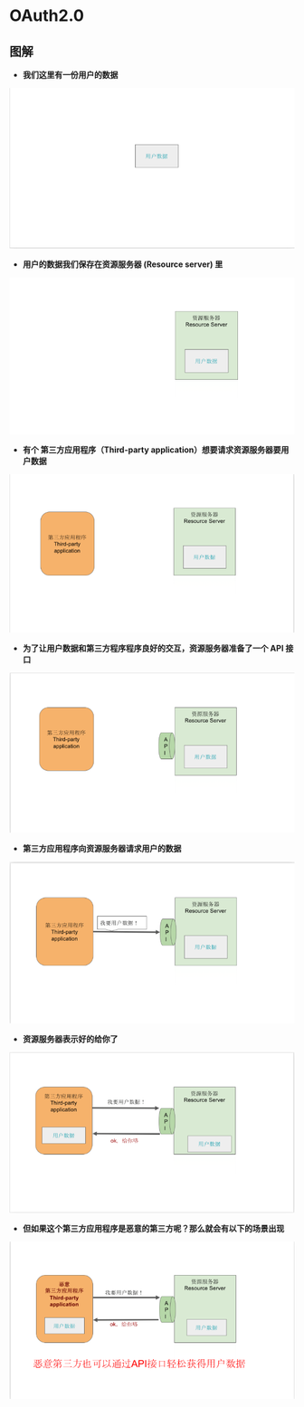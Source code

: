 # OAuth2.0

## 图解

* **我们这里有一份用户的数据**


![图2](img/1.png)

* **用户的数据我们保存在资源服务器 (Resource server) 里**

![图2](img/2.png)

* **有个 第三方应用程序（Third-party application）想要请求资源服务器要用户数据**

![图3](img/3.png)

* **为了让用户数据和第三方程序程序良好的交互，资源服务器准备了一个 API 接口**

![图4](img/4.png)

* **第三方应用程序向资源服务器请求用户的数据**
 
![图5](img/5.png)

* **资源服务器表示好的给你了**
  
![图6](img/6.png)

* **但如果这个第三方应用程序是恶意的第三方呢？那么就会有以下的场景出现**

![图7](img/7.png)




